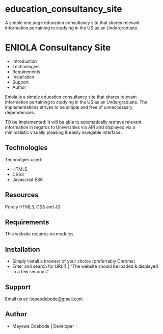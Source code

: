 # education_consultancy_site
A simple one page education consultancy site that shares relevant information pertaining to studying in the US as an Undergraduate.

# ENIOLA Consultancy Site

- Introduction
- Technologies
- Requirements
- Installation
- Support
- Author

Eniola is a simple education consultancy site that shares relevant information pertaining to studying in the US as an Undergraduate. The implementations strives to be simple and free of unneccessary dependencies.

TO be Implemented: It will be able to automatically retrieve relevant information in regards to Universities via API and displayed via a minimalistic visually pleasing & easily navigable interface.

Technologies
-------------
Technolgies used:
- HTML5
- CSS3
- Javascript ES6

Resources
----------
Purely HTML5, CSS and JS

Requirements
-------------
This website requires no modules.

Installation
-------------
- Simply install a browser of your choice (preferrably Chrome)
- Enter and search for URL() | "The website should be loaded & displayed in a few seconds"

Support
--------
Email us at: itopaodebode@gmail.com

Author
-------
- Mayowa Odebode | Developer

